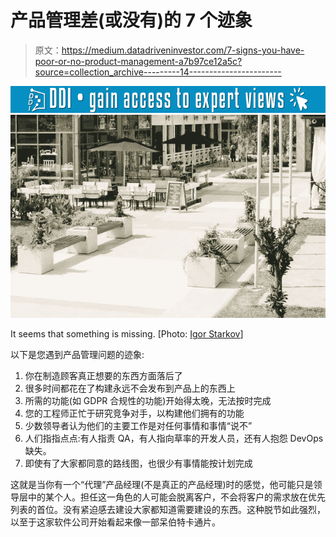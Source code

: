 # 产品管理差(或没有)的 7 个迹象

> 原文：<https://medium.datadriveninvestor.com/7-signs-you-have-poor-or-no-product-management-a7b97ce12a5c?source=collection_archive---------14----------------------->

[![](img/c4276410c047e2aac78269e74bc13a91.png)](http://www.track.datadriveninvestor.com/1B9E)![](img/40feed6e043c1dff0310c12e8d796916.png)

It seems that something is missing. [Photo: [Igor Starkov](https://unsplash.com/@igorstarkoff)]

以下是您遇到产品管理问题的迹象:

1.  你在制造顾客真正想要的东西方面落后了
2.  很多时间都花在了构建永远不会发布到产品上的东西上
3.  所需的功能(如 GDPR 合规性的功能)开始得太晚，无法按时完成
4.  您的工程师正忙于研究竞争对手，以构建他们拥有的功能
5.  少数领导者认为他们的主要工作是对任何事情和事情“说不”
6.  人们指指点点:有人指责 QA，有人指向草率的开发人员，还有人抱怨 DevOps 缺失。
7.  即使有了大家都同意的路线图，也很少有事情能按计划完成

这就是当你有一个“代理”产品经理(不是真正的产品经理)时的感觉，他可能只是领导层中的某个人。担任这一角色的人可能会脱离客户，不会将客户的需求放在优先列表的首位。没有紧迫感去建设大家都知道需要建设的东西。这种脱节如此强烈，以至于这家软件公司开始看起来像一部呆伯特卡通片。